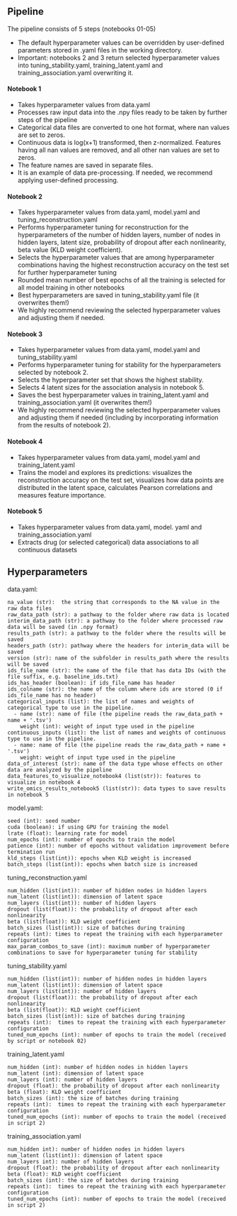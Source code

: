 ## Pipeline

The pipeline consists of 5 steps (notebooks 01-05)

* The default hyperparameter values can be overridden by user-defined parameters stored in .yaml files in the working directory.
* Important: notebooks 2 and 3 return selected hyperparameter values into tuning_stability.yaml, training_latent.yaml and training_association.yaml overwriting it. 

#### Notebook 1 

* Takes hyperparameter values from data.yaml
* Processes raw input data into the .npy files ready to be taken by further steps of the pipeline
* Categorical data files are converted to one hot format, where nan values are set to zeros.
* Continuous data is log(x+1) transformed, then z-normalized. Features having all nan values are removed, and all other nan values are set to zeros.
* The feature names are saved in separate files.
* It is an example of data pre-processing. If needed, we recommend applying user-defined processing.

#### Notebook 2 

* Takes hyperparameter values from data.yaml, model.yaml and tuning_reconstruction.yaml
* Performs hyperparameter tuning for reconstruction for the hyperparameters of the number of hidden layers, number of nodes in hidden layers, latent size, probability of dropout after each nonlinearity, beta value (KLD weight coefficient).
* Selects the hyperparameter values that are among hyperparameter combinations having the highest reconstruction accuracy on the test set for further hyperparameter tuning
* Rounded mean number of best epochs of all the training is selected for all model training in other notebooks 
* Best hyperparameters are saved in tuning_stability.yaml file (it overwrites them!)
* We highly recommend reviewing the selected hyperparameter values and adjusting them if needed.

#### Notebook 3

* Takes hyperparameter values from data.yaml, model.yaml and tuning_stability.yaml
* Performs hyperparameter tuning for stability for the hyperparameters selected by notebook 2.
* Selects the hyperparameter set that shows the highest stability.
* Selects 4 latent sizes for the association analysis in notebook 5. 
* Saves the best hyperparameter values in training_latent.yaml and training_association.yaml (it overwrites them!)
* We highly recommend reviewing the selected hyperparameter values and adjusting them if needed (including by incorporating information from the results of notebook 2).

#### Notebook 4
* Takes hyperparameter values from data.yaml, model.yaml and training_latent.yaml
* Trains the model and explores its predictions: visualizes the reconstruction accuracy on the test set, visualizes how data points are distributed in the latent space, calculates Pearson correlations and measures feature importance.

#### Notebook 5

* Takes hyperparameter values from data.yaml, model. yaml and training_association.yaml
* Extracts drug (or selected categorical) data associations to all continuous datasets


## Hyperparameters

data.yaml:
```
na_value (str):  the string that corresponds to the NA value in the raw data files
raw_data_path (str): a pathway to the folder where raw data is located 
interim_data_path (str): a pathway to the folder where processed raw data will be saved (in .npy format)
results_path (str): a pathway to the folder where the results will be saved 
headers_path (str): pathway where the headers for interim_data will be saved
version (str): name of the subfolder in results_path where the results will be saved
ids_file_name (str): the name of the file that has data IDs (with the file suffix, e.g. baseline_ids.txt)
ids_has_header (boolean): if ids_file_name has header 
ids_colname (str): the name of the column where ids are stored (0 if ids_file_name has no header)
categorical_inputs (list): the list of names and weights of categorical type to use in the pipeline. 
  - name (str): name of file (the pipeline reads the raw_data_path + name + '.tsv')
    weight (int): weight of input type used in the pipeline
continuous_inputs (list): the list of names and weights of continuous type to use in the pipeline.
  - name: name of file (the pipeline reads the raw_data_path + name + '.tsv')
    weight: weight of input type used in the pipeline
data_of_interest (str): name of the data type whose effects on other data are analyzed by the pipeline  
data_features_to_visualize_notebook4 (list(str)): features to visualize in notebook 4  
write_omics_results_notebook5 (list(str)): data types to save results in notebook 5 
```

model.yaml:
```
seed (int): seed number
cuda (boolean): if using GPU for training the model
lrate (float): learning rate for model
num_epochs (int): number of epochs to train the model
patience (int): number of epochs without validation improvement before termination run
kld_steps (list(int)): epochs when KLD weight is increased
batch_steps (list(int)): epochs when batch size is increased
```

tuning_reconstruction.yaml
```
num_hidden (list(int)): number of hidden nodes in hidden layers
num_latent (list(int)): dimension of latent space
num_layers (list(int)): number of hidden layers
dropout (list(float)): the probability of dropout after each nonlinearity
beta (list(float)): KLD weight coefficient
batch_sizes (list(int)): size of batches during training
repeats (int): times to repeat the training with each hyperparameter configuration
max_param_combos_to_save (int): maximum number of hyperparameter combinations to save for hyperparameter tuning for stability
```

tuning_stability.yaml
```
num_hidden (list(int)): number of hidden nodes in hidden layers
num_latent (list(int)): dimension of latent space
num_layers (list(int)): number of hidden layers
dropout (list(float)): the probability of dropout after each nonlinearity
beta (list(float)): KLD weight coefficient
batch_sizes (list(int)): size of batches during training
repeats (int):  times to repeat the training with each hyperparameter configuration
tuned_num_epochs (int): number of epochs to train the model (received by script or notebook 02)
```

training_latent.yaml
```
num_hidden (int): number of hidden nodes in hidden layers
num_latent (int): dimension of latent space
num_layers (int): number of hidden layers
dropout (float): the probability of dropout after each nonlinearity
beta (float): KLD weight coefficient
batch_sizes (int): the size of batches during training
repeats (int):  times to repeat the training with each hyperparameter configuration
tuned_num_epochs (int): number of epochs to train the model (received in script 2)
```

training_association.yaml
```
num_hidden int): number of hidden nodes in hidden layers
num_latent (list(int)): dimension of latent space
num_layers int): number of hidden layers
dropout (float): the probability of dropout after each nonlinearity
beta (float): KLD weight coefficient
batch_sizes (int): the size of batches during training
repeats (int):  times to repeat the training with each hyperparameter configuration
tuned_num_epochs (int): number of epochs to train the model (received in script 2)
```